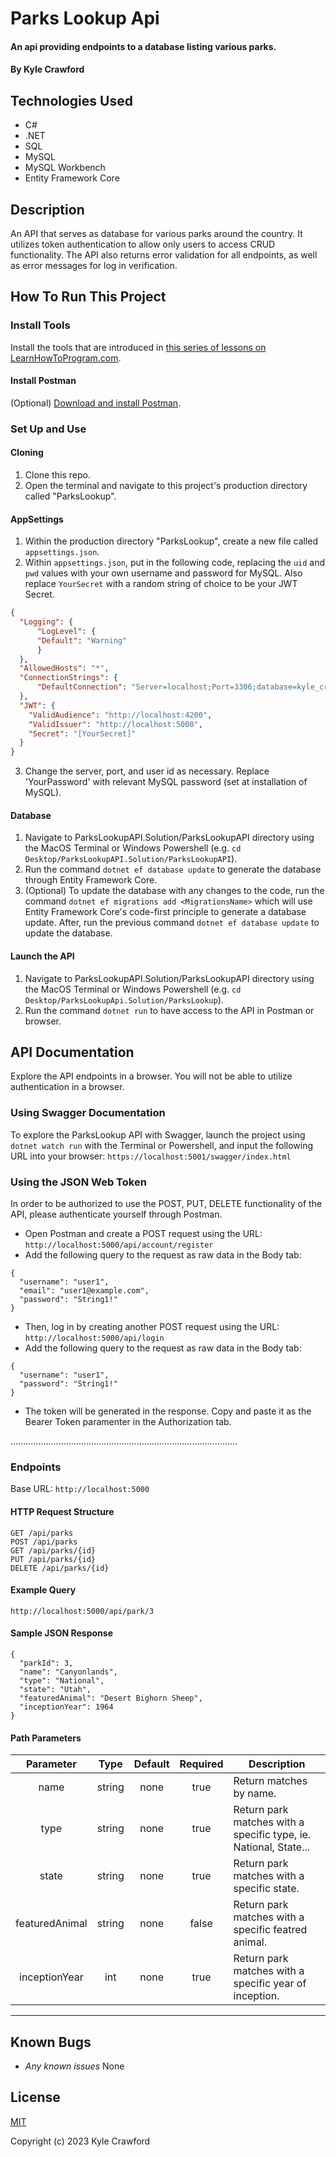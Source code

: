 # Parks Lookup Api

#### An api providing endpoints to a database listing various parks.

#### By Kyle Crawford

## Technologies Used

* C#
* .NET
* SQL
* MySQL
* MySQL Workbench
* Entity Framework Core

## Description

An API that serves as database for various parks around the country. It utilizes token authentication to allow only users to access CRUD functionality. The API also returns error validation for all endpoints, as well as error messages for log in verification.

## How To Run This Project

### Install Tools

Install the tools that are introduced in [this series of lessons on LearnHowToProgram.com](https://www.learnhowtoprogram.com/c-and-net/getting-started-with-c).

#### Install Postman
(Optional) [Download and install Postman](https://www.postman.com/downloads/).

### Set Up and Use

#### Cloning

1. Clone this repo.
2. Open the terminal and navigate to this project's production directory called "ParksLookup".

#### AppSettings

1. Within the production directory "ParksLookup", create a new file called `appsettings.json`.
2. Within `appsettings.json`, put in the following code, replacing the `uid` and `pwd` values with your own username and password for MySQL. Also replace `YourSecret` with a random string of choice to be your JWT Secret.

```json
{
  "Logging": {
      "LogLevel": {
      "Default": "Warning"
      }
  },
  "AllowedHosts": "*",
  "ConnectionStrings": {
      "DefaultConnection": "Server=localhost;Port=3306;database=kyle_crawford;uid=[YourUserId];pwd=[YourPassword];"
  },
  "JWT": {
    "ValidAudience": "http://localhost:4200",
    "ValidIssuer": "http://localhost:5000",
    "Secret": "[YourSecret]"
  }
}
```
3. Change the server, port, and user id as necessary. Replace 'YourPassword' with relevant MySQL password (set at installation of MySQL).

#### Database
1. Navigate to ParksLookupAPI.Solution/ParksLookupAPI directory using the MacOS Terminal or Windows Powershell (e.g. `cd Desktop/ParksLookupAPI.Solution/ParksLookupAPI`).
2. Run the command `dotnet ef database update` to generate the database through Entity Framework Core.
3. (Optional) To update the database with any changes to the code, run the command `dotnet ef migrations add <MigrationsName>` which will use Entity Framework Core's code-first principle to generate a database update. After, run the previous command `dotnet ef database update` to update the database.

#### Launch the API
1. Navigate to ParksLookupAPI.Solution/ParksLookupAPI directory using the MacOS Terminal or Windows Powershell (e.g. `cd Desktop/ParksLookupApi.Solution/ParksLookup`).
2. Run the command `dotnet run` to have access to the API in Postman or browser.

## API Documentation
Explore the API endpoints in a browser. You will not be able to utilize authentication in a browser.

### Using Swagger Documentation 
To explore the ParksLookup API with Swagger, launch the project using `dotnet watch run` with the Terminal or Powershell, and input the following URL into your browser: `https://localhost:5001/swagger/index.html`

### Using the JSON Web Token
In order to be authorized to use the POST, PUT, DELETE functionality of the API, please authenticate yourself through Postman.
* Open Postman and create a POST request using the URL: `http://localhost:5000/api/account/register`
* Add the following query to the request as raw data in the Body tab:
```
{
  "username": "user1",
  "email": "user1@example.com",
  "password": "String1!"
}
```
* Then, log in by creating another POST request using the URL: `http://localhost:5000/api/login`
* Add the following query to the request as raw data in the Body tab:
```
{
  "username": "user1",
  "password": "String1!"
}
```
* The token will be generated in the response. Copy and paste it as the Bearer Token paramenter in the Authorization tab.

..........................................................................................

### Endpoints
Base URL: `http://localhost:5000`

#### HTTP Request Structure
```
GET /api/parks
POST /api/parks
GET /api/parks/{id}
PUT /api/parks/{id}
DELETE /api/parks/{id}
```

#### Example Query
```
http://localhost:5000/api/park/3
```

#### Sample JSON Response
```
{
  "parkId": 3,
  "name": "Canyonlands",
  "type": "National",
  "state": "Utah",
  "featuredAnimal": "Desert Bighorn Sheep",
  "inceptionYear": 1964
}
```

#### Path Parameters
|   Parameter   |  Type  | Default | Required | Description                                                     |
|   :-------:   | :----: | :-----: | :------: | --------------------------------------------------------------- |
|     name      | string |  none   |  true   | Return matches by name.                                          |
|     type      | string |  none   |  true   | Return park matches with a specific type, ie. National, State... |
|     state     | string |  none   |  true   | Return park matches with a specific state.                       |
|featuredAnimal | string |  none   |  false  | Return park matches with a specific featred animal.              |
| inceptionYear |  int   |  none   |  true   | Return park matches with a specific year of inception.           |



------------------------------

## Known Bugs

* _Any known issues_
None

## License
[MIT](https://opensource.org/license/mit)

Copyright (c) 2023 Kyle Crawford